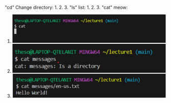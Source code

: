 "cd" Change directory:
1.
2.
3.
"ls" list:
1.
2.
3.
"cat" meow:
1. ![image](7lab1.png)
2. ![image](8lab1.png)
3. ![image](9lab1.png)
